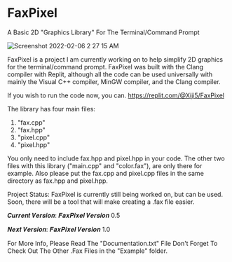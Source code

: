 # FaxPixel
A Basic 2D "Graphics Library" For The Terminal/Command Prompt

![Screenshot 2022-02-06 2 27 15 AM](https://user-images.githubusercontent.com/93073505/152673127-2335200c-5a8c-4eef-a521-1e98ea2f481f.png)

FaxPixel is a project I am currently working on to help simplify 2D graphics for the terminal/command prompt.
FaxPixel was built with the Clang compiler with Replit, although all the code can be used universally with mainly the Visual C++ compiler, MinGW compiler, and the Clang compiler. 

If you wish to run the code now, you can.
https://replit.com/@Xiji5/FaxPixel

The library has four main files:
1. "fax.cpp"
2. "fax.hpp"
3. "pixel.cpp"
4. "pixel.hpp"

You only need to include fax.hpp and pixel.hpp in your code.
The other two files with this library ("main.cpp" and "color.fax"), are only there for example.
Also please put the fax.cpp and pixel.cpp files in the same directory as fax.hpp and pixel.hpp.

Project Status: FaxPixel is currently still being worked on, but can be used. Soon, there will be a tool that will make creating a .fax file easier.

𝑪𝒖𝒓𝒓𝒆𝒏𝒕 𝑽𝒆𝒓𝒔𝒊𝒐𝒏: 𝑭𝒂𝒙𝑷𝒊𝒙𝒆𝒍 𝑽𝒆𝒓𝒔𝒊𝒐𝒏 0.5

𝑵𝒆𝒙𝒕 𝑽𝒆𝒓𝒔𝒊𝒐𝒏: 𝑭𝒂𝒙𝑷𝒊𝒙𝒆𝒍 𝑽𝒆𝒓𝒔𝒊𝒐𝒏 1.0

For More Info, Please Read The "Documentation.txt" File
Don't Forget To Check Out The Other .Fax Files in the "Example" folder.
